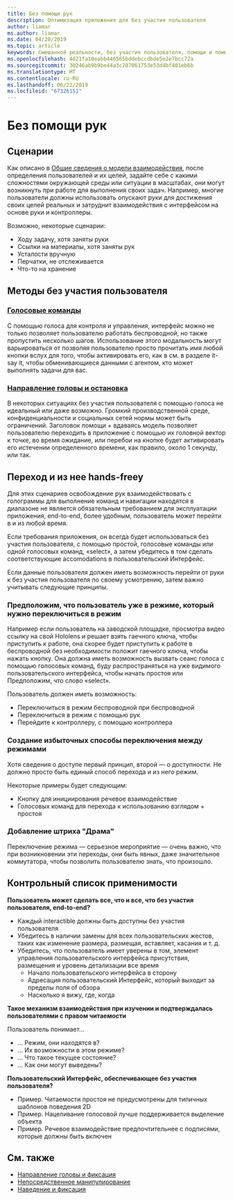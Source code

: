 ```yaml
---
title: Без помощи рук
description: Оптимизация приложения для без участия пользователя
author: liamar
ms.author: liamar
ms.date: 04/20/2019
ms.topic: article
keywords: Смешанной реальности, без участия пользователя, помощи и помощи, предназначенных для взаимодействия с разработки
ms.openlocfilehash: 4d21fa10eabb446565bddebccdbde5e2e7bcc72a
ms.sourcegitcommit: 30246ab9b9be44a3c707061753e53d4bf401eb6b
ms.translationtype: MT
ms.contentlocale: ru-RU
ms.lasthandoff: 06/22/2019
ms.locfileid: "67326151"
---
```

# <a name="hands-free"></a>Без помощи рук



## <a name="scenarios"></a>Сценарии

Как описано в [Общие сведения о модели взаимодействия](interaction-fundamentals.md), после определения пользователей и их целей, задайте себе с какими сложностями окружающей среды или ситуации в масштабах, они могут возникнуть при работе для выполнения своих задач. Например, многие пользователи должны использовать опускают руки для достижения своих целей реальных и затруднит взаимодействия с интерфейсом на основе руки и контроллеры. 

Возможно, некоторые сценарии: 
* Ходу задачу, хотя заняты руки
* Ссылки на материалы, хотя заняты рук
* Усталости вручную
* Перчатки, не отслеживается
* Что-то на хранение


## <a name="hands-free-modalities"></a>Методы без участия пользователя

### <a name="voice-commandingvoice-designmd"></a>[Голосовые команды](voice-design.md)

С помощью голоса для контроля и управления, интерфейс можно не только позволяет пользователю работать беспроводной, но также пропустить несколько шагов. Использование этого модальность могут варьироваться от позволяя пользователю просто прочитать имя любой кнопки вслух для того, чтобы активировать его, как в см. в разделе it-say it, чтобы обменивающиеся данными с агентом, кто может выполнять задачи для вас.



### <a name="head-gaze-and-dwellgaze-and-dwellmd"></a>[Направление головы и остановка](gaze-and-dwell.md)

В некоторых ситуациях без участия пользователя с помощью голоса не идеальный или даже возможно. Громкий производственной среде, конфиденциальности и социальных сетей нормы может быть ограничений. Заголовок помощи + вдаваясь модель позволяет пользователю переходить в приложение с помощью их головной вектор к точке, во время ожидание, или перебои на кнопке будет активировать его истечении определенного времени, как правило, около 1 секунду, или так. 


## <a name="transitioning-in-and-out-of-hands-freey"></a>Переход и из нее hands-freey

Для этих сценариев освобождение рук взаимодействовать с голограммы для выполнение команд и навигации находятся в диапазоне не является обязательным требованием для эксплуатации приложения, end-to-end, более удобным, пользователь может перейти в и из любой время. 

Если требования приложения, он всегда будет использоваться без участия пользователя, с помощью простой, голосовые команды или одной голосовых команд, «select», а затем убедитесь в том сделать соответствующие accomodations в пользовательский Интерфейс. 

Если данные пользователя должен иметь возможность перейти от руки к без участия пользователя по своему усмотрению, затем важно учитывать следующие принципы.

### <a name="assume-the-user-is-already-in-the-mode-that-they-want-to-switch-to"></a>Предположим, что пользователь уже в режиме, который нужно переключиться в режим
Например если пользователь на заводской площадке, просмотра видео ссылку на свой Hololens и решает взять гаечного ключа, чтобы приступить к работе, она скорее будет приступить к работе в беспроводной без необходимости положит гаечного ключа, чтобы нажать кнопку. Она должна иметь возможность вызвать сеанс голоса с помощью голосовых команд, буду распространяться на уже видимого пользовательского интерфейса, чтобы начать простоя или Предположим, что слово «select».

Пользователь должен иметь возможность: 
* Переключиться в режим беспроводной при беспроводной
* Переключиться в режим с помощью рук
* Перейдите к контроллеру, с помощью контроллера 

### <a name="create-redundant-ways-to-switch-modes"></a>Создание избыточных способы переключения между режимами
Хотя сведения о доступе первый принцип, второй — о доступности. Не должно просто быть единый способ перехода и из него режим. 

Некоторые примеры будет следующим: 
* Кнопку для инициирования речевое взаимодействие
* Голосовых команд для перехода к использованию взглядом + простоя

### <a name="add-a-dash-of-drama"></a>Добавление штриха "Драма"
Переключение режима — серьезное мероприятие — очень важно, что при возникновении эти переходы, они быть явных, даже значительное коммутатора, чтобы позволить пользователю знать, что произошло. 


## <a name="usability-checklist"></a>Контрольный список применимости

**Пользователь может сделать все, что и все, что без участия пользователя, end-to-end?**
* Каждый interactible должны быть доступны без участия пользователя
* Убедитесь в наличии замены для всех пользовательских жестов, таких как изменение размера, размещая, вставляет, касания и т. д.
* Убедитесь, что пользователь имеет уверены в том, элемент управления пользовательского интерфейса присутствия, размещения и уровень детализации все время
    * Начало пользовательского интерфейса в сторону
    * Адресация пользовательский Интерфейс, который выходит за пределы поля of обзора
    * Насколько я вижу, где, когда

**Такое механизм взаимодействия при изучении и подтверждалась пользователями с правом читаемости**

Пользователь понимает...
* ... Режим, они находятся в?
* ... Их возможности в этом режиме?
* ... Что такое текущее состояние?
* ... Как они могут выведены?
    
**Пользовательский Интерфейс, обеспечивающее без участия пользователя?**   

* Пример. Читаемости простоя не предусмотрены для типичных шаблонов поведения 2D
* Пример. Нацеливание голосовой лучше поддерживается выделение объекта
* Пример. Речевое взаимодействие предпочтительнее с подписями, которые должны быть включен


## <a name="see-also"></a>См. также
* [Направление головы и фиксация](gaze-and-commit.md)
* [Непосредственное манипулирование](direct-manipulation.md)
* [Наведение и фиксация](point-and-commit.md)
